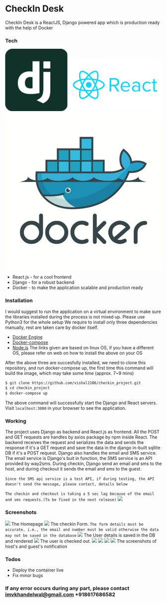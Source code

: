 # CheckIn Desk

CheckIn Desk is a ReactJS, Django powered app which is production ready with the help of Docker


### Tech

![](images/django.png)
![](images/react.png)
![](images/docker.jpeg)
* React.js - for a cool frontend
* Django - for a robust backend
* Docker - to make the application scalable and production ready

### Installation
I would suggest to run the application on a virtual environment to make sure the libraries installed during the process is not mixed up.
Please use Python3 for the whole setup
We require to install only three dependencies manually, rest are taken care by docker itself.
* [Docker Engine](https://www.digitalocean.com/community/tutorials/how-to-install-and-use-docker-on-ubuntu-16-04)
* [Docker-compose](https://docs.docker.com/compose/install/)
* [Node.js](https://nodejs.org/en/)
The links given are based on linux OS, if you have a different OS, please refer on web on how  to install the above on your OS

After the above three are succesfully installed, we need to clone this repository, and run docker-compose up, the first time this command will build the image, which may take some time (approx. 7~9 mins)
```sh
$ git clone https://github.com/vishal2106/checkin_project.git
$ cd checkin_project
$ docker-compose up 
```
The above command will successfully start the Django and React servers. 
Visit ``` localhost:3000 ``` in your browser to see the application.

### Working
The project uses Django as backend and React.js as frontend. All the POST and GET requests are handles by axios package by npm inside React. The backend receives the request and serializes the data and sends the response if it's a GET request and save the data in the django in-built sqllite DB if it's a POST request. Django also handles the email and SMS service. The email service is Django's buit in function, the SMS service is an API provided by way2sms.
During checkin, Django send an email and sms to the host, and during checkout it sends the email and sms to the guest.

```Since the SMS api service is a test API, if during testing, the API doesn't send the message, please contact, details below```

```The checkin and checkout is taking a 5 sec lag because of the email and sms requests.(To be fixed in the next release)```
![](images/working.png)
### Screenshots
![](images/home.png)
The Homepage
![](images/checkin.png)
The checkin Form. ```The form details must be accurate, i.e., the email and number must be valid otherwise the data may not be saved in the database```
![](images/checkin_view.png)
The User details is saved in the DB and rendered
![](images/checkout.png)
The user is checked out.
![](images/checkinmail.jpg) ![](images/checkinmsg.jpg)
![](images/checkoutmail.jpg) ![](images/checkoutmsg.jpg)
The screenshots of host's and guest's notification

### Todos

 - Deploy the container live
 - Fix minor bugs

### If any error occurs during any part, please contact imvkhandelwal@gmail.com +918617686582 

